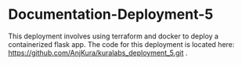 # Documentation-Deployment-5
This deployment involves using terraform and docker to deploy a containerized flask app.
The code for this deployment is located here: https://github.com/AnjKura/kuralabs_deployment_5.git .
